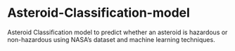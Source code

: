 # Asteroid-Classification-model
Asteroid Classification model to predict whether an asteroid is hazardous or non-hazardous using NASA’s dataset and machine learning techniques.
